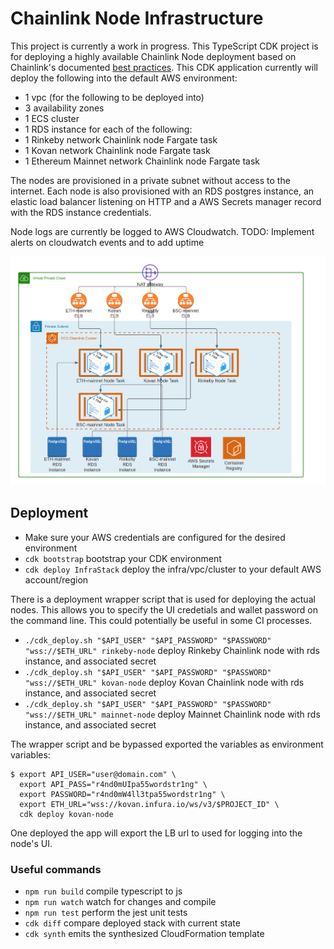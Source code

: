# Chainlink Node Infrastructure 

This project is currently a work in progress. This TypeScript CDK project is for
deploying a highly available Chainlink Node deployment based on Chainlink's documented [best practices](https://docs.chain.link/docs/best-security-practices).
This CDK application currently will deploy the following into the default AWS environment:
- 1 vpc (for the following to be deployed into)
- 3 availability zones
- 1 ECS cluster 
- 1 RDS instance for each of the following:
- 1 Rinkeby network Chainlink node Fargate task 
- 1 Kovan network Chainlink node Fargate task 
- 1 Ethereum Mainnet network Chainlink node Fargate task 

The nodes are provisioned in a private subnet without access to the internet. Each node is also provisioned with an RDS postgres instance, an elastic load balancer listening on HTTP and a AWS Secrets manager record with the RDS instance credentials. 

Node logs are currently be logged to AWS Cloudwatch. TODO: Implement alerts on cloudwatch events and to add uptime 

<img src="chainlink-infra-diagram.png">

## Deployment 
* Make sure your AWS credentials are configured for the desired environment
 * `cdk bootstrap`   bootstrap your CDK environment 
 * `cdk deploy InfraStack`  deploy the infra/vpc/cluster to your default AWS account/region
 
There is a deployment wrapper script that is used for deploying the actual nodes. This allows you to specify the UI credetials and wallet password on the command line. This could potentially be useful in some CI processes. 
 
 * `./cdk_deploy.sh "$API_USER" "$API_PASSWORD" "$PASSWORD" "wss://$ETH_URL" rinkeby-node` deploy Rinkeby Chainlink node with rds instance, and associated secret
 * `./cdk_deploy.sh "$API_USER" "$API_PASSWORD" "$PASSWORD" "wss://$ETH_URL" kovan-node` deploy Kovan Chainlink node with rds instance, and associated secret
 * `./cdk_deploy.sh "$API_USER" "$API_PASSWORD" "$PASSWORD" "wss://$ETH_URL" mainnet-node` deploy Mainnet Chainlink node with rds instance, and associated secret

The wrapper script and be bypassed exported the variables as environment variables:
```
$ export API_USER="user@domain.com" \
  export API_PASS="r4nd0mUIpa55wordstr1ng" \
  export PASSWORD="r4nd0mW4ll3tpa55wordstr1ng" \
  export ETH_URL="wss://kovan.infura.io/ws/v3/$PROJECT_ID" \
  cdk deploy kovan-node
```

One deployed the app will export the LB url to used for logging into the node's UI. 


### Useful commands
 * `npm run build`   compile typescript to js
 * `npm run watch`   watch for changes and compile
 * `npm run test`    perform the jest unit tests
 * `cdk diff`        compare deployed stack with current state
 * `cdk synth`       emits the synthesized CloudFormation template
